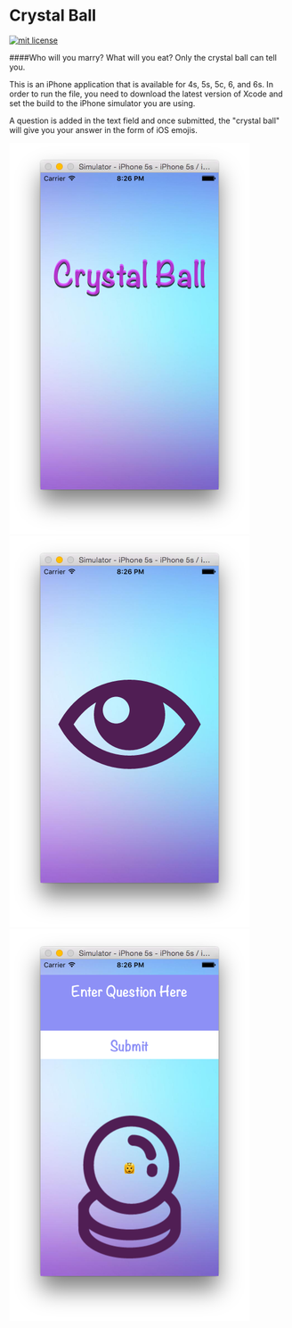 # Crystal Ball

<a href="https://opensource.org/licenses/MIT"><img src="https://img.shields.io/badge/mit-license-brightgreen.svg" alt="mit license"></a>

####Who will you marry? What will you eat? Only the crystal ball can tell you.

This is an iPhone application that is available for 4s, 5s, 5c, 6, and 6s. In order to run the file, you need to download the latest version of Xcode and set the build to the iPhone simulator you are using. 

A question is added in the text field and once submitted, the "crystal ball" will give you your answer in the form of iOS emojis.

![crystal ball](/images/cb1.png)
![crystal ball](/images/cb2.png)
![crystal ball](/images/cb3.png)
